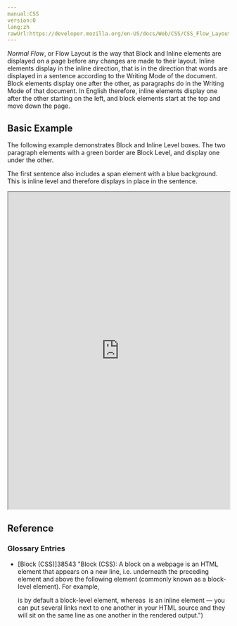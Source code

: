```yaml
---
manual:CSS
version:0
lang:zh
rawUrl:https://developer.mozilla.org/en-US/docs/Web/CSS/CSS_Flow_Layout
---
```






*Normal Flow*, or Flow Layout is the way that Block and Inline elements are displayed on a page before any changes are made to their layout. Inline elements display in the inline direction, that is in the direction that words are displayed in a sentence according to the Writing Mode of the document. Block elements display one after the other, as paragraphs do in the Writing Mode of that document. In English therefore, inline elements display one after the other starting on the left, and block elements start at the top and move down the page.


## Basic Example<a name="Basic_Example"></a>


The following example demonstrates Block and Inline Level boxes. The two paragraph elements with a green border are Block Level, and display one under the other.



The first sentence also includes a span element with a blue background. This is inline level and therefore displays in place in the sentence.



<iframe src='https://mdn.github.io/css-examples/layout/normal-flow.html' width='100%' height='720'></iframe>


## Reference<a name="Reference"></a>

### Glossary Entries<a name="Glossary_Entries"></a>

* [Block (CSS)]38543 "Block (CSS): A block on a webpage is an HTML element that appears on a new line, i.e. underneath the preceding element and above the following element (commonly known as a block-level element). For example, <p> is by default a block-level element, whereas <a> is an inline element — you can put several links next to one another in your HTML source and they will sit on the same line as one another in the rendered output.")



